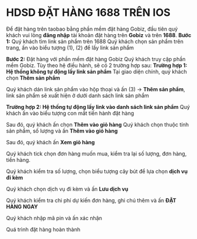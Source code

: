 # HDSD ĐẶT HÀNG 1688 TRÊN IOS
Để đặt hàng trên taobao bằng phần mềm đặt hàng Gobiz, đầu tiên quý khách vui lòng **đăng nhập** tài khoản đặt hàng trên **Gobiz** và trên **1688**.
**Bước 1:** Quý khách tìm link sản phẩm trên 1688
Quý khách chọn sản phẩm trên trang, ấn vào biểu tượng  (1), (2) để lấy link sản phẩm

**Bước 2:** Đặt hàng với phần mềm đặt hàng Gobiz
Quý khách truy cập phần mềm Gobiz. Tùy theo hệ điều hành, sẽ có 2 trường hợp sau:
**Trường hợp 1: Hệ thống không tự động lấy link sản phẩm**
Tại giao diện chính, quý khách chọn **Thêm sản phẩm**
 
Quý khách dán link sản phẩm vào hộp thoại và ấn (3) -> **Thêm sản phẩm**, link sản phẩm sẽ xuất hiện ở dưới danh sách link sản phẩm
 
**Trường hợp 2: Hệ thống tự động lấy link vào danh sách link sản phẩm**
Quý khách ấn vào biểu tượng con mắt tiến hành đặt hàng





 

Sau đó, quý khách ấn chọn **Thêm vào giỏ hàng**
Quý khách chọn thuộc tính sản phẩm, số lượng và ấn **Thêm vào giỏ hàng**













 










Sau đó, quý khách ấn **Xem giỏ hàng**
 
Quý khách tick chọn đơn hàng muốn mua, kiểm tra lại số lượng, đơn hàng, tiền hàng.
 

Quý khách kiểm tra số lượng, chọn biểu tượng cây bút để lựa chọn **dịch vụ đi kèm**
 

Quý khách chọn dịch vụ đi kèm và ấn **Lưu dịch vụ**
 
















Quý khách kiểm tra chi phí dự kiến đơn hàng, ghi chú thêm và ấn **ĐẶT HÀNG NGAY**
 
Quý khách nhập mã pin và ấn xác nhận
 
Quá trình đặt hàng hoàn thành
 
                                                                                                                               
